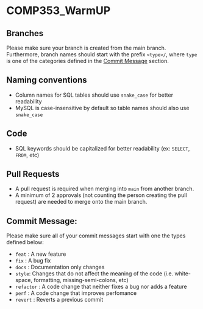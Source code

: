# COMP353_WarmUP

## Branches
Please make sure your branch is created from the main branch. Furthermore, branch names should start with the prefix `<type>/`, where `type`  
is one of the categories defined in the [Commit Message](#commit-message) section.  

## Naming conventions
- Column names for SQL tables should use `snake_case` for better readability
- MySQL is case-insensitive by default so table names should also use `snake_case`

## Code
- SQL keywords should be capitalized for better readability (ex: `SELECT`, `FROM`, etc)

## Pull Requests
- A pull request is required when merging into `main` from another branch.
- A minimum of 2 approvals (not counting the person creating the pull request) are needed to merge onto the main branch.

## Commit Message:
Please make sure all of your commit messages start with one the types defined below:
- `feat` : A new feature
- `fix` : A bug fix
- `docs` : Documentation only changes
- `style`: Changes that do not affect the meaning of the code (i.e. white-space, formatting, missing-semi-colons, etc)
- `refactor` : A code change that neither fixes a bug nor adds a feature
- `perf` : A code change that improves perfomance
- `revert` : Reverts a previous commit
